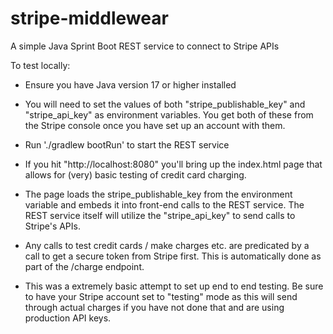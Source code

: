 # stripe-middlewear
A simple Java Sprint Boot REST service to connect to Stripe APIs

To test locally:

- Ensure you have Java version 17 or higher installed

- You will need to set the values of both "stripe_publishable_key" and "stripe_api_key" as environment variables.  You get both of these from the Stripe console once you have set up an account with them.

- Run './gradlew bootRun' to start the REST service

- If you hit "http://localhost:8080" you'll bring up the index.html page that allows for (very) basic testing of credit card charging.

- The page loads the stripe_publishable_key from the environment variable and embeds it into front-end calls to the REST service.  The REST service itself will utilize the "stripe_api_key" to send calls to Stripe's APIs.

- Any calls to test credit cards / make charges etc. are predicated by a call to get a secure token from Stripe first.  This is automatically done as part of the /charge endpoint.

- This was a extremely basic attempt to set up end to end testing.  Be sure to have your Stripe account set to "testing" mode as this will send through actual charges if you have not done that and are using production API keys.




